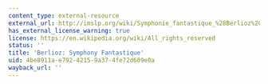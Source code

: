 ```yaml
---
content_type: external-resource
external_url: http://imslp.org/wiki/Symphonie_fantastique_%28Berlioz%2C_Louis_Hector%29
has_external_license_warning: true
license: https://en.wikipedia.org/wiki/All_rights_reserved
status: ''
title: 'Berlioz: Symphony Fantastique'
uid: 4be8911a-e792-4215-9a37-4fe72d609e0a
wayback_url: ''
---
```


